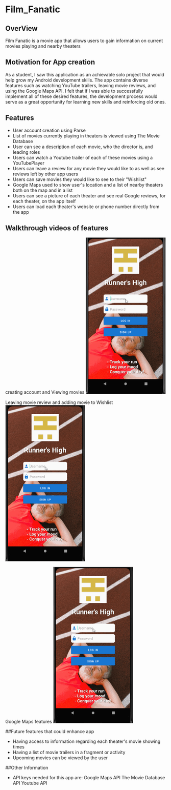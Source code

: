 # Film_Fanatic

## OverView
Film Fanatic is a movie app that allows users to gain information on current movies playing and nearby theaters

## Motivation for App creation
As a student, I saw this application as an achievable solo project that would help grow my Android development skills. The app
contains diverse features such as watching YouTube trailers, leaving movie reviews, and using the Google Maps API. I felt that
if I was able to successfully implement all of these desired features, the development process would serve as a great 
opportunity for learning new skills and reinforcing old ones. 



## Features
- User account creation using Parse
- List of movies currently playing in theaters is viewed using The Movie Database
- User can see a description of each movie, who the director is, and leading roles
- Users can watch a Youtube trailer of each of these movies using a YouTubePlayer
- Users can leave a review for any movie they would like to as well as see reviews left by other app users
- Users can save movies they would like to see to their "Wishlist"
- Google Maps used to show user's location and a list of nearby theaters both on the map and in a list
- Users can see a picture of each theater and see real Google reviews, for each theater, on the app itself
- Users can load each theater's website or phone number directly from the app


## Walkthrough videos of features

creating account and Viewing movies
<img src="https://github.com/Runner-s-High/runners-high-app/blob/main/2nd%20walkthrouhg.gif" width=250><br>

Leaving movie review and adding movie to Wishlist
<img src="https://github.com/Runner-s-High/runners-high-app/blob/main/2nd%20walkthrouhg.gif" width=250><br>

Google Maps features
<img src="https://github.com/Runner-s-High/runners-high-app/blob/main/2nd%20walkthrouhg.gif" width=250><br>



##Future features that could enhance app
- Having access to information regarding each theater's movie showing times
- Having a list of movie trailers in a fragment or activity
- Upcoming movies can be viewed by the user

##Other Information
- API keys needed for this app are:
      Google Maps API
      The Movie Database API
      Youtube API
